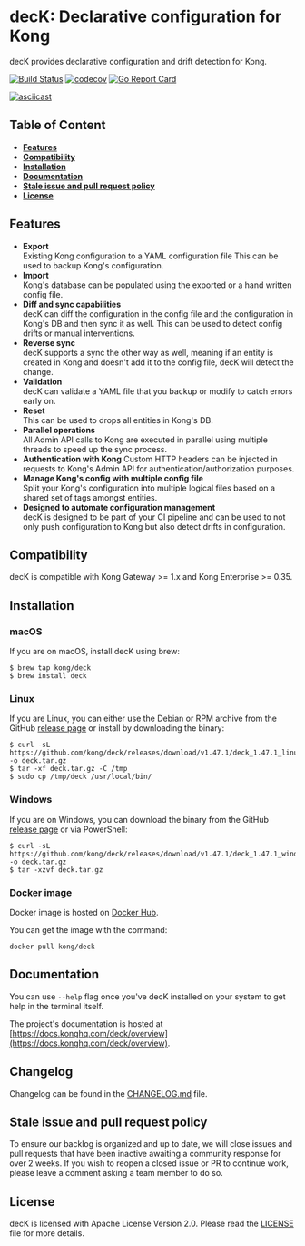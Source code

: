 # decK: Declarative configuration for Kong

decK provides declarative configuration and drift detection for Kong.

[![Build Status](https://github.com/kong/deck/workflows/CI%20Test/badge.svg)](https://github.com/kong/deck/actions?query=branch%3Amain+event%3Apush)
[![codecov](https://codecov.io/gh/Kong/deck/branch/main/graph/badge.svg?token=m9WNK9rFEG)](https://codecov.io/gh/Kong/deck)
[![Go Report Card](https://goreportcard.com/badge/github.com/kong/deck)](https://goreportcard.com/report/github.com/kong/deck)

[![asciicast](https://asciinema.org/a/238318.svg)](https://asciinema.org/a/238318)

## Table of Content

- [**Features**](#features)
- [**Compatibility**](#compatibility)
- [**Installation**](#installation)
- [**Documentation**](#documentation)
- [**Stale issue and pull request policy**](#stale-issue-and-pull-request-policy)
- [**License**](#license)

## Features

- **Export**  
  Existing Kong configuration to a YAML configuration file
  This can be used to backup Kong's configuration.
- **Import**  
  Kong's database can be populated using the exported or a hand written config
  file.
- **Diff and sync capabilities**  
  decK can diff the configuration in the config file and
  the configuration in Kong's DB and then sync it as well.
  This can be used to detect config drifts or manual interventions.
- **Reverse sync**  
  decK supports a sync the other way as well, meaning if an
  entity is created in Kong and doesn't add it to the config file,
  decK will detect the change.
- **Validation**  
  decK can validate a YAML file that you backup or modify to catch errors
  early on.
- **Reset**  
  This can be used to drops all entities in Kong's DB.
- **Parallel operations**  
  All Admin API calls to Kong are executed in parallel using multiple
  threads to speed up the sync process.
- **Authentication with Kong**
  Custom HTTP headers can be injected in requests to Kong's Admin API
  for authentication/authorization purposes.
- **Manage Kong's config with multiple config file**  
  Split your Kong's configuration into multiple logical files based on a shared
  set of tags amongst entities.
- **Designed to automate configuration management**  
  decK is designed to be part of your CI pipeline and can be used to not only
  push configuration to Kong but also detect drifts in configuration.

## Compatibility

decK is compatible with Kong Gateway >= 1.x and Kong Enterprise >= 0.35.

## Installation

### macOS

If you are on macOS, install decK using brew:

```shell
$ brew tap kong/deck
$ brew install deck
```

### Linux

If you are Linux, you can either use the Debian or RPM archive from
the GitHub [release page](https://github.com/kong/deck/releases)
or install by downloading the binary:

```shell
$ curl -sL https://github.com/kong/deck/releases/download/v1.47.1/deck_1.47.1_linux_amd64.tar.gz -o deck.tar.gz
$ tar -xf deck.tar.gz -C /tmp
$ sudo cp /tmp/deck /usr/local/bin/
```

### Windows

If you are on Windows, you can download the binary from the GitHub
[release page](https://github.com/kong/deck/releases) or via PowerShell:

```shell
$ curl -sL https://github.com/kong/deck/releases/download/v1.47.1/deck_1.47.1_windows_amd64.tar.gz -o deck.tar.gz
$ tar -xzvf deck.tar.gz
```

### Docker image

Docker image is hosted on [Docker Hub](https://hub.docker.com/r/kong/deck).

You can get the image with the command:

```
docker pull kong/deck
```

## Documentation

You can use `--help` flag once you've decK installed on your system
to get help in the terminal itself.

The project's documentation is hosted at
[https://docs.konghq.com/deck/overview](https://docs.konghq.com/deck/overview).

## Changelog

Changelog can be found in the [CHANGELOG.md](CHANGELOG.md) file.

## Stale issue and pull request policy

To ensure our backlog is organized and up to date, we will close issues and
pull requests that have been inactive awaiting a community response for over 2
weeks. If you wish to reopen a closed issue or PR to continue work, please
leave a comment asking a team member to do so.

## License

decK is licensed with Apache License Version 2.0.
Please read the [LICENSE](LICENSE) file for more details.
